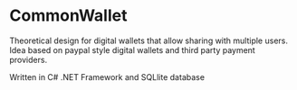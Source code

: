 # CommonWallet
Theoretical design for digital wallets that allow sharing with multiple users. Idea based on paypal style digital wallets and third party payment providers.

Written in C# .NET Framework and SQLlite database
